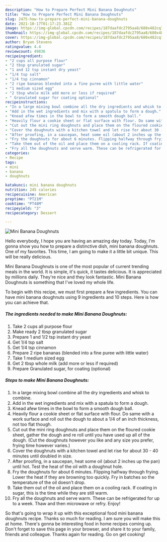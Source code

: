 ```yaml
---
description: "How to Prepare Perfect Mini Banana Doughnuts"
title: "How to Prepare Perfect Mini Banana Doughnuts"
slug: 2475-how-to-prepare-perfect-mini-banana-doughnuts
date: 2021-10-17T01:17:23.381Z
image: https://img-global.cpcdn.com/recipes/187daafdc2795aa8/680x482cq70/mini-banana-doughnuts-recipe-main-photo.jpg
thumbnail: https://img-global.cpcdn.com/recipes/187daafdc2795aa8/680x482cq70/mini-banana-doughnuts-recipe-main-photo.jpg
cover: https://img-global.cpcdn.com/recipes/187daafdc2795aa8/680x482cq70/mini-banana-doughnuts-recipe-main-photo.jpg
author: Bryan Stevens
ratingvalue: 4.4
reviewcount: 49836
recipeingredient:
- "2 cups all purpose flour"
- "2 tbsp granulated sugar"
- "1 and 12 tsp instant dry yeast"
- "1/4 tsp salt"
- "1/4 tsp cinnamon"
- "2 ripe bananas blended into a fine puree with little water"
- "1 medium sized egg"
- "2 tbsp whole milk add more or less if required"
- " Granulated sugar for coating optional"
recipeinstructions:
- "In a large mixing bowl combine all the dry ingredients and whisk to combine."
- "Add in the wet ingredients and mix with a spatula to form a dough."
- "Knead afew times in the bowl to form a smooth dough ball."
- "Heavily flour a cookie sheet or flat surface with flour. Do same with a work surface and roll out the dough to about a 1/4 of an inch thickness, not too flat though."
- "Cut out the mini ring doughnuts and place them on the floured cookie sheet, gather the dough and re roll until you have used up all of the dough. (Cut the doughnuts however you like and any size you prefer, frying time however varies.)"
- "Cover the doughnuts with a kitchen towel and let rise for about 30 - 40 minutes until doubled in size."
- "After proofing, in a saucepan, heat some oil (about 2 inches up the pan) until hot. Test the heat of the oil with a doughnut hole."
- "Fry the doughnuts for about 6 minutes. Flipping halfway through frying. Lower the heat if they are browning too quickly. Fry in batches so the temperature of the oil doesn't drop."
- "Take them out of the oil and place them on a cooling rack. If coating in sugar, this is the time while they are still warm."
- "Fry all the doughnuts and serve warm. These can be refrigerated for up to a week. Thaw and then microwave or refry. Enjoy!"
categories:
- Recipe
tags:
- mini
- banana
- doughnuts

katakunci: mini banana doughnuts 
nutrition: 245 calories
recipecuisine: American
preptime: "PT21M"
cooktime: "PT48M"
recipeyield: "3"
recipecategory: Dessert

---
```



![Mini Banana Doughnuts](https://img-global.cpcdn.com/recipes/187daafdc2795aa8/680x482cq70/mini-banana-doughnuts-recipe-main-photo.jpg)

Hello everybody, I hope you are having an amazing day today. Today, I'm gonna show you how to prepare a distinctive dish, mini banana doughnuts. One of my favorites. This time, I am going to make it a little bit unique. This will be really delicious.

Mini Banana Doughnuts is one of the most popular of current trending meals in the world. It is simple, it's quick, it tastes delicious. It is appreciated by millions daily. They're nice and they look fantastic. Mini Banana Doughnuts is something that I've loved my whole life.




To begin with this recipe, we must first prepare a few ingredients. You can have mini banana doughnuts using 9 ingredients and 10 steps. Here is how you can achieve that.

<!--inarticleads1-->

##### The ingredients needed to make Mini Banana Doughnuts:

1. Take 2 cups all purpose flour
1. Make ready 2 tbsp granulated sugar
1. Prepare 1 and 1/2 tsp instant dry yeast
1. Get 1/4 tsp salt
1. Get 1/4 tsp cinnamon
1. Prepare 2 ripe bananas (blended into a fine puree with little water)
1. Take 1 medium sized egg
1. Get 2 tbsp whole milk (add more or less if required)
1. Prepare  Granulated sugar, for coating (optional)




<!--inarticleads2-->

##### Steps to make Mini Banana Doughnuts:

1. In a large mixing bowl combine all the dry ingredients and whisk to combine.
1. Add in the wet ingredients and mix with a spatula to form a dough.
1. Knead afew times in the bowl to form a smooth dough ball.
1. Heavily flour a cookie sheet or flat surface with flour. Do same with a work surface and roll out the dough to about a 1/4 of an inch thickness, not too flat though.
1. Cut out the mini ring doughnuts and place them on the floured cookie sheet, gather the dough and re roll until you have used up all of the dough. (Cut the doughnuts however you like and any size you prefer, frying time however varies.)
1. Cover the doughnuts with a kitchen towel and let rise for about 30 - 40 minutes until doubled in size.
1. After proofing, in a saucepan, heat some oil (about 2 inches up the pan) until hot. Test the heat of the oil with a doughnut hole.
1. Fry the doughnuts for about 6 minutes. Flipping halfway through frying. Lower the heat if they are browning too quickly. Fry in batches so the temperature of the oil doesn't drop.
1. Take them out of the oil and place them on a cooling rack. If coating in sugar, this is the time while they are still warm.
1. Fry all the doughnuts and serve warm. These can be refrigerated for up to a week. Thaw and then microwave or refry. Enjoy!




So that's going to wrap it up with this exceptional food mini banana doughnuts recipe. Thanks so much for reading. I am sure you will make this at home. There's gonna be interesting food in home recipes coming up. Don't forget to save this page in your browser, and share it to your family, friends and colleague. Thanks again for reading. Go on get cooking!
